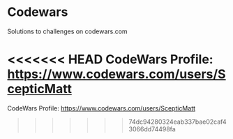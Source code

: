 # Codewars
Solutions to challenges on codewars.com

<<<<<<< HEAD
CodeWars Profile: https://www.codewars.com/users/ScepticMatt
=======
CodeWars Profile: https://www.codewars.com/users/ScepticMatt
>>>>>>> 74dc94280324eab337bae02caf43066dd74498fa
